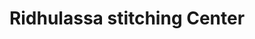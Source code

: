 ---
title: "Ridhulassa stitching Center"
url: /thiruvananthapuram/ridhulassa-stitching-center/
shop: tailor
---